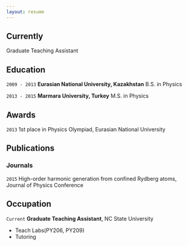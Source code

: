 ```yaml
---
layout: resume
---
```

## Currently

Graduate Teaching Assistant

## Education

`2009 - 2013`
__Eurasian National University, Kazakhstan__
B.S. in Physics

`2013 - 2015`
__Marmara University, Turkey__
M.S. in Physics

## Awards

`2013`
1st place in Physics Olympiad, Eurasian National University

## Publications

<!-- A list is also available [online](http://scholar.google.co.uk/citations?user=LTOTl0YAAAAJ) -->

### Journals

`2015`
High-order harmonic generation from confined Rydberg atoms,  Journal of Physics Conference


<!--### Books

`1994`
Book Title, Journal Title

`1994`
Book Title, Journal Title


## Presentations

`1994`
Presentation Title, Conference, <a href="http://MyWebsite.tld/presentation1">Link to Presentation</a>-->


## Occupation

`Current`
__Graduate Teaching Assistant__, NC State University

- Teach Labs(PY206, PY209)
- Tutoring

<!--`1994-1996`
__Current Job Title__, Current Employer

- Task
- Task-->



<!-- ### Footer

Last updated: May 2013 -->

